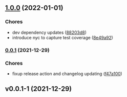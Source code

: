 ## [1.0.0](https://github.com/Bitwise-Development/ember-cli-typedoc/compare/v0.0.1...v1.0.0) (2022-01-01)


### Chores

* dev dependency updates ([88203d8](https://github.com/Bitwise-Development/ember-cli-typedoc/commit/88203d8a0ce54045c407856999ac96ae13ad9e53))
* introduce nyc to capture test coverage ([8e49a92](https://github.com/Bitwise-Development/ember-cli-typedoc/commit/8e49a9253237bc8ccd50711e3be4c711e7d7a6ae))

### [0.0.1](https://github.com/Bitwise-Development/ember-cli-typedoc/compare/v0.0.1-1...v0.0.1) (2021-12-29)


### Chores

* fixup release action and changelog updating ([f47a100](https://github.com/Bitwise-Development/ember-cli-typedoc/commit/f47a100e78e7302bf1052e0b47e5e15b7fc0f6a1))

## v0.0.1-1 (2021-12-29)




